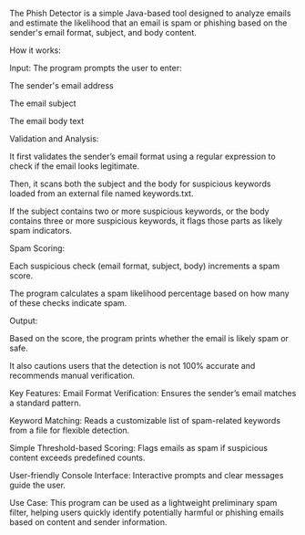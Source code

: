 The Phish Detector is a simple Java-based tool designed to analyze emails and estimate the likelihood that an email is spam or phishing based on the sender's email format, subject, and body content.

How it works:

Input:
The program prompts the user to enter:

The sender's email address

The email subject

The email body text

Validation and Analysis:

It first validates the sender’s email format using a regular expression to check if the email looks legitimate.

Then, it scans both the subject and the body for suspicious keywords loaded from an external file named keywords.txt.

If the subject contains two or more suspicious keywords, or the body contains three or more suspicious keywords, it flags those parts as likely spam indicators.

Spam Scoring:

Each suspicious check (email format, subject, body) increments a spam score.

The program calculates a spam likelihood percentage based on how many of these checks indicate spam.

Output:

Based on the score, the program prints whether the email is likely spam or safe.

It also cautions users that the detection is not 100% accurate and recommends manual verification.

Key Features:
Email Format Verification: Ensures the sender’s email matches a standard pattern.

Keyword Matching: Reads a customizable list of spam-related keywords from a file for flexible detection.

Simple Threshold-based Scoring: Flags emails as spam if suspicious content exceeds predefined counts.

User-friendly Console Interface: Interactive prompts and clear messages guide the user.

Use Case:
This program can be used as a lightweight preliminary spam filter, helping users quickly identify potentially harmful or phishing emails based on content and sender information.
